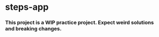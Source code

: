 # steps-app
### This project is a WIP practice project. Expect weird solutions and breaking changes.
